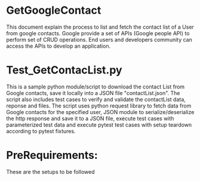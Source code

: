 # GetGoogleContact
This document explain the process to list and fetch the contact list of a User from google contacts. Google provide a set of APIs (Google people API) to perform set of CRUD operations. End users
and developers community can access the APIs to develop an application.

Test_GetContacList.py
==========================================================
This is a sample python module/script to download the contact List from Google contacts, save it locally into a JSON file "contactList.json". The script also includes test cases to verify and validate
the contactList data, reponse and files.
The script uses python request library to fetch data from Google contacts for the specified user, JSON module to serialize/deserialize the http response and save it to a JSON file, execute test cases with
parameterized test data and execute pytest test cases with setup teardown according to pytest fixtures.

PreRequirements:
==========================================================
These are the setups to be followed 
